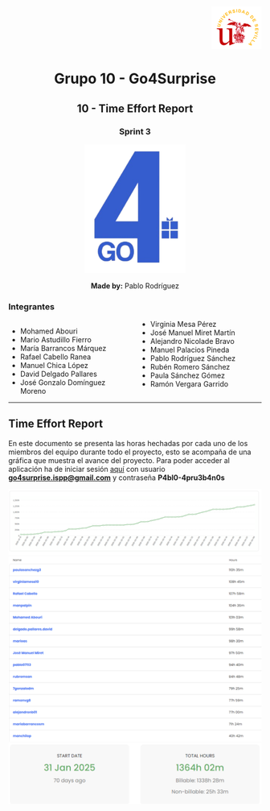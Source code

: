 <div align="right">
    <img src="../logo_US.png" alt="Go4Surprise Logo" width="100">
</div>
<div align="center">

# Grupo 10 - Go4Surprise

## 10 - Time Effort Report

### Sprint 3

<img src="../logo_Go4Surprise.png" alt="Go4Surprise Logo" width="200">

**Made by:** Pablo Rodríguez

</div>

### Integrantes
<div style="columns: 2; -webkit-columns: 2; -moz-columns: 2;">

- Mohamed Abouri  
- Mario Astudillo Fierro  
- María Barrancos Márquez  
- Rafael Cabello Ranea  
- Manuel Chica López  
- David Delgado Pallares  
- José Gonzalo Domínguez Moreno  
- Virginia Mesa Pérez  
- José Manuel Miret Martín  
- Alejandro Nicolade Bravo  
- Manuel Palacios Pineda  
- Pablo Rodríguez Sánchez  
- Rubén Romero Sánchez  
- Paula Sánchez Gómez  
- Ramón Vergara Garrido  

</div>

---

## Time Effort Report

En este documento se presenta las horas hechadas por cada uno de los miembros del equipo durante todo el proyecto, esto se acompaña de una gráfica que muestra el avance del proyecto. Para poder acceder al aplicación ha de iniciar sesión [aquí](https://app.timecamp.com) con usuario **go4surprise.ispp@gmail.com** y contraseña **P4bl0-4pru3b4n0s**

<img src="./TimeCharts/Chart.png">
<img src="./TimeCharts/PerUser.png">
<img src="./TimeCharts/Total.png">
